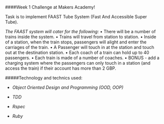 ####Week 1 Challenge at Makers Academy!

Task is to implement FAAST Tube System (Fast And Accessible Super Tube).

*The FAAST system will cater for the following:*
  • There will be a number of trains inside the system.
  • Trains will travel from station to station.
  • Inside of a station, when the train stops, passengers will alight and enter the carriages of the train.
  • A Passenger will touch in at the station and touch out at the destination station.
  • Each coach of a train can hold up to 40 passengers.
  • Each train is made of a number of coaches.
  • BONUS - add a charging system where the passengers can only touch in a station (and access the train) if their account has more than 2 GBP.


#####Technology and technics used:

- *Object Oriented Design and Programming (OOD, OOP)*

- *TDD*

- *Rspec*

- *Ruby*
